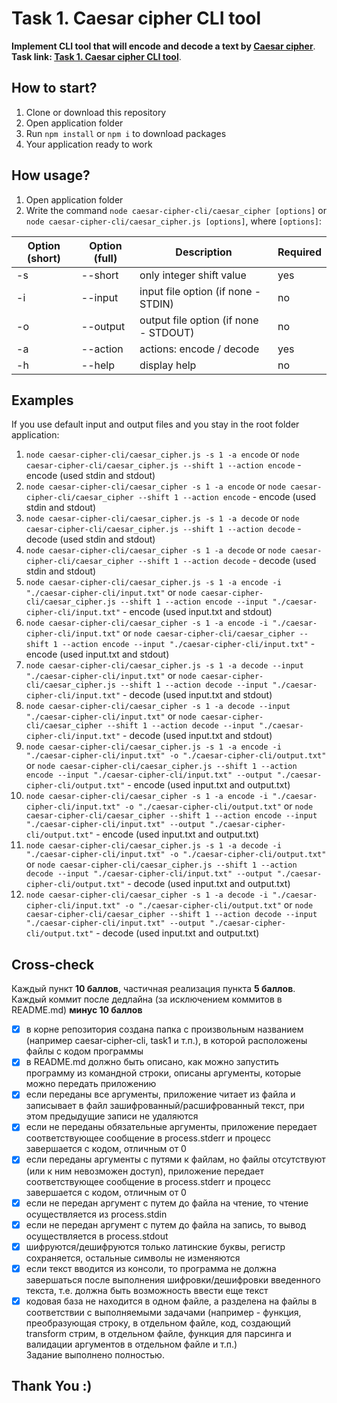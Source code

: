 # Task 1. Caesar cipher CLI tool

**Implement CLI tool that will encode and decode a text by [Caesar cipher](https://en.wikipedia.org/wiki/Caesar_cipher)**.  
**Task link: [Task 1. Caesar cipher CLI tool](https://github.com/rolling-scopes-school/nodejs-course-template/blob/master/TASKS.md#task-1-caesar-cipher-cli-tool)**.

## How to start?
1. Clone or download this repository
2. Open application folder
3. Run `npm install` or `npm i` to download packages
4. Your application ready to work

## How usage?
1. Open application folder
2. Write the command `node caesar-cipher-cli/caesar_cipher [options]` or `node caesar-cipher-cli/caesar_cipher.js [options]`, where `[options]`:  

| Option \(short\) | Option \(full\) | Description                              | Required |
|------------------|-----------------|------------------------------------------|----------|
| \-s              | \-\-short       | only integer shift value                 | yes      |
| \-i              | \-\-input       | input file option \(if none \- STDIN\)   | no       |
| \-o              | \-\-output      | output file option \(if none \- STDOUT\) | no       |
| \-a              | \-\-action      | actions: encode / decode                 | yes      |
| \-h              | \-\-help        | display help                             | no       |  

## Examples  
If you use default input and output files and you stay in the root folder application:  
1. `node caesar-cipher-cli/caesar_cipher.js -s 1 -a encode` or `node caesar-cipher-cli/caesar_cipher.js --shift 1 --action encode` - encode (used stdin and stdout)
2. `node caesar-cipher-cli/caesar_cipher -s 1 -a encode` or `node caesar-cipher-cli/caesar_cipher --shift 1 --action encode` - encode (used stdin and stdout)  
3. `node caesar-cipher-cli/caesar_cipher.js -s 1 -a decode` or `node caesar-cipher-cli/caesar_cipher.js --shift 1 --action decode` - decode (used stdin and stdout) 
4. `node caesar-cipher-cli/caesar_cipher -s 1 -a decode` or `node caesar-cipher-cli/caesar_cipher --shift 1 --action decode` - decode (used stdin and stdout)  
5. `node caesar-cipher-cli/caesar_cipher.js -s 1 -a encode -i "./caesar-cipher-cli/input.txt"` or `node caesar-cipher-cli/caesar_cipher.js --shift 1 --action encode --input "./caesar-cipher-cli/input.txt"` - encode (used input.txt and stdout)  
6. `node caesar-cipher-cli/caesar_cipher -s 1 -a encode -i "./caesar-cipher-cli/input.txt"` or `node caesar-cipher-cli/caesar_cipher --shift 1 --action encode --input "./caesar-cipher-cli/input.txt"` - encode (used input.txt and stdout)  
7. `node caesar-cipher-cli/caesar_cipher.js -s 1 -a decode --input "./caesar-cipher-cli/input.txt"` or `node caesar-cipher-cli/caesar_cipher.js --shift 1 --action decode --input "./caesar-cipher-cli/input.txt"` - decode (used input.txt and stdout)  
8. `node caesar-cipher-cli/caesar_cipher -s 1 -a decode --input "./caesar-cipher-cli/input.txt"` or `node caesar-cipher-cli/caesar_cipher --shift 1 --action decode --input "./caesar-cipher-cli/input.txt"` - decode (used input.txt and stdout)  
9. `node caesar-cipher-cli/caesar_cipher.js -s 1 -a encode -i "./caesar-cipher-cli/input.txt" -o "./caesar-cipher-cli/output.txt"` or `node caesar-cipher-cli/caesar_cipher.js --shift 1 --action encode --input "./caesar-cipher-cli/input.txt" --output "./caesar-cipher-cli/output.txt"` - encode (used input.txt and output.txt)  
10. `node caesar-cipher-cli/caesar_cipher -s 1 -a encode -i "./caesar-cipher-cli/input.txt" -o "./caesar-cipher-cli/output.txt"` or `node caesar-cipher-cli/caesar_cipher --shift 1 --action encode --input "./caesar-cipher-cli/input.txt" --output "./caesar-cipher-cli/output.txt"` - encode (used input.txt and output.txt)  
11. `node caesar-cipher-cli/caesar_cipher.js -s 1 -a decode -i "./caesar-cipher-cli/input.txt" -o "./caesar-cipher-cli/output.txt"` or `node caesar-cipher-cli/caesar_cipher.js --shift 1 --action decode --input "./caesar-cipher-cli/input.txt" --output "./caesar-cipher-cli/output.txt"` - decode (used input.txt and output.txt)  
12. `node caesar-cipher-cli/caesar_cipher -s 1 -a decode -i "./caesar-cipher-cli/input.txt" -o "./caesar-cipher-cli/output.txt"` or `node caesar-cipher-cli/caesar_cipher --shift 1 --action decode --input "./caesar-cipher-cli/input.txt" --output "./caesar-cipher-cli/output.txt"` - decode (used input.txt and output.txt)  

## Cross-check  
Каждый пункт **10 баллов**, частичная реализация пункта **5 баллов**.  
Каждый коммит после дедлайна (за исключением коммитов в README.md) **минус 10 баллов**  

- [x] в корне репозитория создана папка с произвольным названием (например caesar-cipher-cli, task1 и т.п.), в которой расположены файлы с кодом программы  
- [x] в README.md должно быть описано, как можно запустить программу из командной строки, описаны аргументы, которые можно передать приложению  
- [x] если переданы все аргументы, приложение читает из файла и записывает в файл зашифрованный/расшифрованный текст, при этом предыдущие записи не удаляются  
- [x] если не переданы обязательные аргументы, приложение передает соответствующее сообщение в process.stderr и прoцесс завершается с кодом, отличным от 0  
- [x] если переданы аргументы с путями к файлам, но файлы отсутствуют (или к ним невозможен доступ), приложение передает соответствующее сообщение в process.stderr и прoцесс завершается с кодом, отличным от 0  
- [x] если не передан аргумент с путем до файла на чтение, то чтение осуществляется из process.stdin  
- [x] если не передан аргумент с путем до файла на запись, то вывод осуществляется в process.stdout  
- [x] шифруются/дешифруются только латинские буквы, регистр сохраняется, остальные символы не изменяются  
- [x] если текст вводится из консоли, то программа не должна завершаться после выполнения шифровки/дешифровки введенного текста, т.е. должна быть возможность ввести еще текст  
- [x] кодовая база не находится в одном файле, а разделена на файлы в соответствии с выполняемыми задачами (например - функция, преобразующая строку, в отдельном файле, код, создающий transform стрим, в отдельном файле, функция для парсинга и валидации аргументов в отдельном файле и т.п.)  
Задание выполнено полностью.  

## Thank You :)

